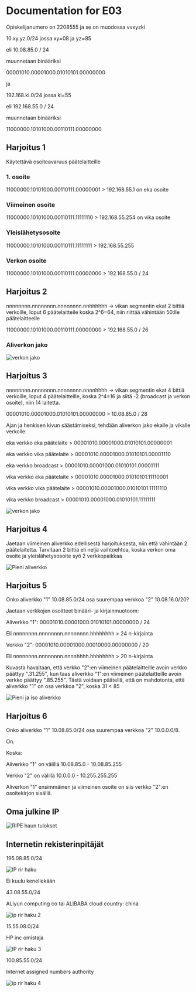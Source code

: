# Documentation for E03

Opiskelijanumero on 2208555 ja se on muodossa vvxyzki

10.xy.yz.0/24 jossa xy=08 ja yz=85

eli 10.08.85.0 / 24

muunnetaan binääriksi

00001010.00001000.01010101.00000000

ja

192.168.ki.0/24 jossa ki=55

eli 192.168.55.0 / 24

muunnetaan binääriksi

11000000.10101000.00110111.00000000

## Harjoitus 1

Käytettävä osoiteavaruus päätelaitteille

### 1. osoite

11000000.10101000.00110111.00000001 > 192.168.55.1 on eka osoite

### Viimeinen osoite

11000000.10101000.00110111.11111110 > 192.168.55.254 on vika osoite

### Yleislähetysosoite

11000000.10101000.00110111.11111111 > 192.168.55.255

### Verkon osoite

11000000.10101000.00110111.00000000 > 192.168.55.0 / 24

## Harjoitus 2

nnnnnnnn.nnnnnnnn.nnnnnnnn.nnhhhhhh -> vikan segmentin ekat 2 bittiä verkoille, loput 6 päätelaitteile koska 2^6=64, niin riittää vähintään 50:lle päätelaitteelle

11000000.10101000.00110111.00000000 > 192.168.55.0 / 26

### Aliverkon jako

![verkon jako](documentation/E03/verkonjako.PNG)

## Harjoitus 3

nnnnnnnn.nnnnnnnn.nnnnnnnn.nnnnhhhh -> vikan segmentin ekat 4 bittiä verkoille, loput 4 päätelaitteille, koska 2^4=16 ja siitä -2 (broadcast ja verkon osoite), niin 14 laitetta.

00001010.00001000.01010101.00000000 > 10.08.85.0 / 28

Ajan ja henkisen kivun säästämiseksi, tehdään aliverkon jako ekalle ja vikalle verkolle.

eka verkko eka päätelaite > 00001010.00001000.01010101.00000001

eka verkko vika päätelaite > 00001010.00001000.01010101.00001110

eka verkko broadcast > 00001010.00001000.01010101.00001111

vika verkko eka päätelaite > 00001010.00001000.01010101.11110001

vika verkko vika päätelaite > 00001010.00001000.01010101.11111110

vika verkko broadcast > 00001010.00001000.01010101.11111111

![verkon jako](documentation/E03/harj3verkjak.PNG)

## Harjoitus 4

Jaetaan viimeinen aliverkko edellisestä harjoituksesta, niin että vähintään 2 päätelaitetta. Tarvitaan 2 bittiä eli neljä vaihtoehtoa, koska verkon oma osoite ja yleislähetysosoite syö 2 verkkopaikkaa

![Pieni aliverkko](documentation/E03/Aliverkko.PNG)

## Harjoitus 5

Onko aliverkko "1" 10.08.85.0/24 osa suurempaa verkkoa "2" 10.08.16.0/20?

Jaetaan verkkojen osoitteet binääri- ja kirjainmuotoom:

Aliverkko "1": 00001010.00001000.01010101.00000000 / 24

Eli nnnnnnnn.nnnnnnnn.nnnnnnnn.hhhhhhhh > 24 n-kirjainta

Verkko "2": 00001010.00001000.00010000.00000000 / 20

Eli nnnnnnnn.nnnnnnnn.nnnnhhhh.hhhhhhhh > 20 n-kirjainta

Kuvasta havaitaan, että verkko "2":en viimeinen päätelaitteille avoin verkko päättyy ".31.255", kun taas aliverkko "1":en viimeinen päätelaitteille avoin verkko päättyy ".85.255". Tästä voidaan päätellä, että on mahdotonta, että aliverkko "1" on osa verkkoa "2", koska 31 < 85

![Pieni ja iso aliverkko](documentation/E03/isopieniverkko.PNG)

## Harjoitus 6

Onko aliverkko "1" 10.08.85.0/24 osa suurempaa verkkoa "2" 10.0.0.0/8. 

On.

Koska:

Aliverkko "1" on välillä 10.08.85.0 - 10.08.85.255

Verkko "2" on välillä 10.0.0.0 - 10.255.255.255

Aliverkon "1" ensimmäinen ja viimeinen osoite on siis verkko "2":en osoitekirjon sisällä.

## Oma julkine IP

![RIPE haun tulokset](documentation/E03/ripetulokset.PNG)

## Internetin rekisterinpitäjät

195.08.85.0/24

![IP rir haku](documentation/E03/iprirhaku.PNG)

Ei kuulu kenellekään

43.08.55.0/24

ALiyun computing co tai ALIBABA cloud country: china

![ip rir haku 2](documentation/E03/iprirhaku2)

15.55.08.0/24

HP inc omistaja

![IP rir haku 3](documentation/E03/iprirhaku3.PNG)

100.85.55.0/24

Internet assigned numbers authority

![ip rir haku 4](documentation/E03/iprirhaku.PNG)